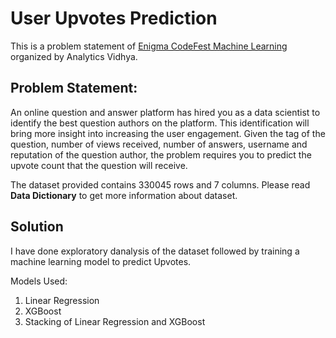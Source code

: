 # User Upvotes Prediction

This is a problem statement of [Enigma CodeFest Machine Learning](https://datahack.analyticsvidhya.com/contest/enigma-codefest-machine-learning/) organized by Analytics Vidhya. 

## Problem Statement:
An online question and answer platform has hired you as a data scientist to identify the best question authors on the platform. This identification will bring more insight into increasing the user engagement. Given the tag of the question, number of views received, number of answers, username and reputation of the question author, the problem requires you to predict the upvote count that the question will receive.

The dataset provided contains 330045 rows and 7 columns. Please read **Data Dictionary** to get more information about dataset.

## Solution
I have done exploratory danalysis of the dataset followed by training a machine learning model to predict Upvotes.

Models Used:
1. Linear Regression
2. XGBoost
3. Stacking of Linear Regression and XGBoost
